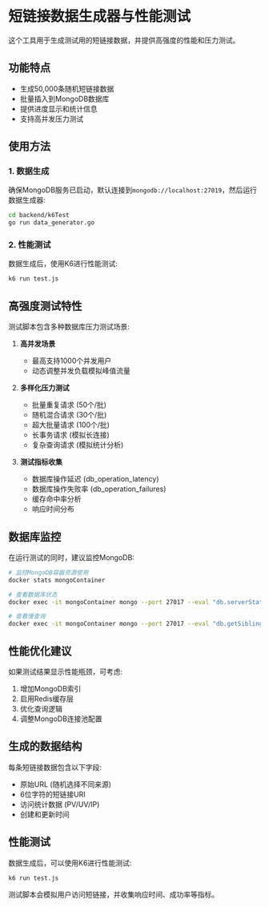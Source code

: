 # 短链接数据生成器与性能测试

这个工具用于生成测试用的短链接数据，并提供高强度的性能和压力测试。

## 功能特点

- 生成50,000条随机短链接数据
- 批量插入到MongoDB数据库
- 提供进度显示和统计信息
- 支持高并发压力测试

## 使用方法

### 1. 数据生成

确保MongoDB服务已启动，默认连接到`mongodb://localhost:27019`，然后运行数据生成器:

```bash
cd backend/k6Test
go run data_generator.go
```

### 2. 性能测试

数据生成后，使用K6进行性能测试:

```bash
k6 run test.js
```

## 高强度测试特性

测试脚本包含多种数据库压力测试场景:

1. **高并发场景**
   - 最高支持1000个并发用户
   - 动态调整并发负载模拟峰值流量

2. **多样化压力测试**
   - 批量重复请求 (50个/批)
   - 随机混合请求 (30个/批)
   - 超大批量请求 (100个/批)
   - 长事务请求 (模拟长连接)
   - 复杂查询请求 (模拟统计分析)

3. **测试指标收集**
   - 数据库操作延迟 (db_operation_latency)
   - 数据库操作失败率 (db_operation_failures)
   - 缓存命中率分析
   - 响应时间分布

## 数据库监控

在运行测试的同时，建议监控MongoDB:

```bash
# 监控MongoDB容器资源使用
docker stats mongoContainer

# 查看数据库状态
docker exec -it mongoContainer mongo --port 27017 --eval "db.serverStatus()"

# 查看慢查询
docker exec -it mongoContainer mongo --port 27017 --eval "db.getSiblingDB('admin').system.profile.find({millis:{$gt:100}}).pretty()"
```

## 性能优化建议

如果测试结果显示性能瓶颈，可考虑:

1. 增加MongoDB索引
2. 启用Redis缓存层
3. 优化查询逻辑
4. 调整MongoDB连接池配置

## 生成的数据结构

每条短链接数据包含以下字段:
- 原始URL (随机选择不同来源)
- 6位字符的短链接URI
- 访问统计数据 (PV/UV/IP)
- 创建和更新时间

## 性能测试

数据生成后，可以使用K6进行性能测试:

```bash
k6 run test.js
```

测试脚本会模拟用户访问短链接，并收集响应时间、成功率等指标。 